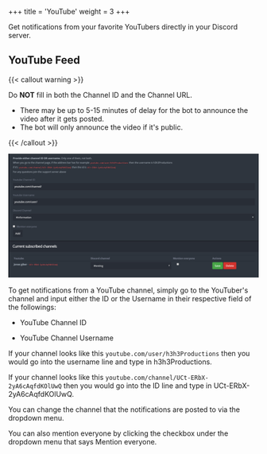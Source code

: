 +++
title = 'YouTube'
weight = 3
+++

Get notifications from your favorite YouTubers directly in your Discord server.

<!--more-->

## YouTube Feed

{{< callout warning >}}

Do **NOT** fill in both the Channel ID and the Channel URL.

- There may be up to 5-15 minutes of delay for the bot to announce the video after it gets posted.
- The bot will only announce the video if it's public.

{{< /callout >}}

![Showcase of the YouTube feed interface.](./youtube.png)

To get notifications from a YouTube channel, simply go to the YouTuber's channel and input either the ID or the Username in their respective field of the followings:

- YouTube Channel ID

- YouTube Channel Username

If your channel looks like this `youtube.com/user/h3h3Productions` then you would go into the username line and type
in h3h3Productions.

If your channel looks like this `youtube.com/channel/UCt-ERbX-2yA6cAqfdKOlUwQ` then you would go into the ID line and
type in UCt-ERbX-2yA6cAqfdKOlUwQ.

You can change the channel that the notifications are posted to via the dropdown menu.

You can also mention everyone by clicking the checkbox under the dropdown menu that says Mention everyone.
